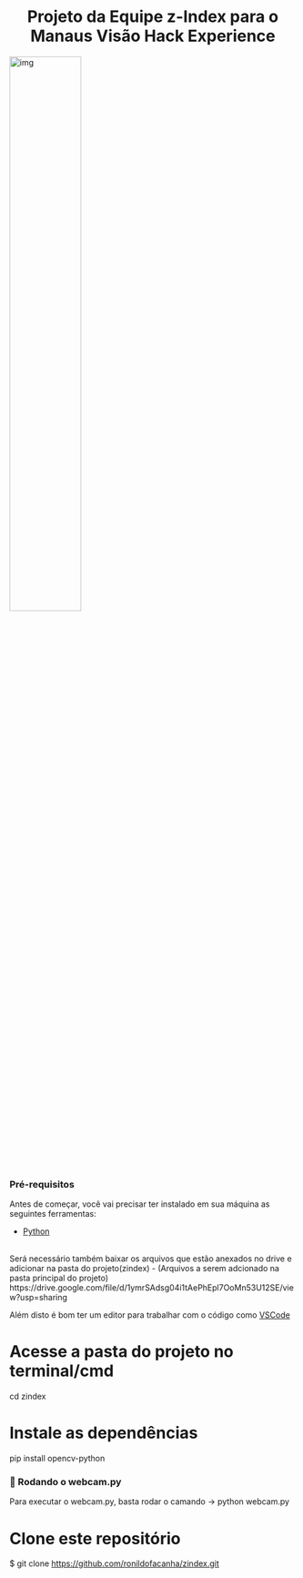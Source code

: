 <h1 align="center"> Projeto da Equipe z-Index para o Manaus Visão Hack Experience </h1>

<img align="center" src="https://i.ibb.co/Dt3mSXq/yelo.gif" width="50%" alt="img"/>

### Pré-requisitos

Antes de começar, você vai precisar ter instalado em sua máquina as seguintes ferramentas:
- [Python](https://www.python.org/)
<br>
Será necessário também baixar os arquivos que estão anexados no drive e adicionar na pasta do projeto(zindex)
- (Arquivos a serem adcionado na pasta principal do projeto) https://drive.google.com/file/d/1ymrSAdsg04i1tAePhEpl7OoMn53U12SE/view?usp=sharing

Além disto é bom ter um editor para trabalhar com o código como [VSCode](https://code.visualstudio.com/)

# Acesse a pasta do projeto no terminal/cmd
  cd zindex

# Instale as dependências
  pip install opencv-python

### 🎲 Rodando o webcam.py
Para executar o webcam.py, basta rodar o camando -> python webcam.py

# Clone este repositório
$ git clone <https://github.com/ronildofacanha/zindex.git>

